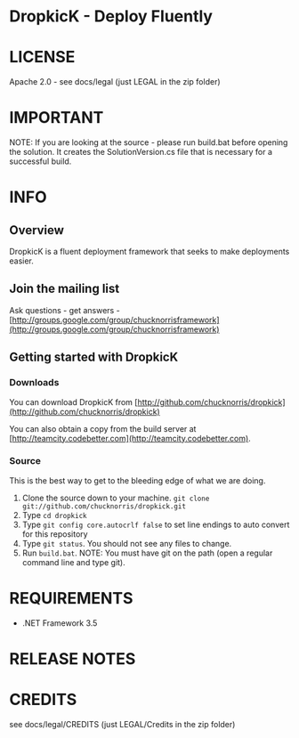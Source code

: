 DropkicK - Deploy Fluently
=======
  
# LICENSE
Apache 2.0 - see docs/legal (just LEGAL in the zip folder)  
  
# IMPORTANT
NOTE: If you are looking at the source - please run build.bat before opening the solution. It creates the SolutionVersion.cs file that is necessary for a successful build.
  
# INFO
## Overview
DropkicK is a fluent deployment framework that seeks to make deployments easier.
  
## Join the mailing list
 Ask questions - get answers - [http://groups.google.com/group/chucknorrisframework](http://groups.google.com/group/chucknorrisframework)  
  
## Getting started with DropkicK
### Downloads
 You can download DropkicK from [http://github.com/chucknorris/dropkick](http://github.com/chucknorris/dropkick)

 You can also obtain a copy from the build server at [http://teamcity.codebetter.com](http://teamcity.codebetter.com).  

### Source
This is the best way to get to the bleeding edge of what we are doing.

1. Clone the source down to your machine. 
  `git clone git://github.com/chucknorris/dropkick.git`  
2. Type `cd dropkick`  
3. Type `git config core.autocrlf false` to set line endings to auto convert for this repository  
4. Type `git status`. You should not see any files to change.
5. Run `build.bat`. NOTE: You must have git on the path (open a regular command line and type git).  
  
# REQUIREMENTS
* .NET Framework 3.5 
  
# RELEASE NOTES
  
# CREDITS
see docs/legal/CREDITS (just LEGAL/Credits in the zip folder)